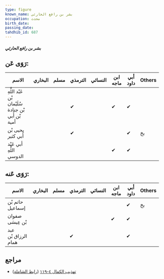 ```yaml
---
type: figure
known_name: بشر بن رافع الحارثي
occupation: محدث
birth_date:
passing_date:
tahdhib_id: 687
---
```

##### بشر بن رافع الحارثي

## رَوَى عَن:
| الاسم                                               | البخاري | مسلم | الترمذي | النسائي | ابن ماجه | أبي داود | Others |
| --------------------------------------------------- | ------- | ---- | ------- | ------- | -------- | -------- | ------ |
| عَبْد اللَّهِ بْن سُلَيْمان بْن جنادة بْن أَبي أمية |         |      | ✔       |         | ✔        | ✔        |        |
| يحيى بْن أَبي كثير                                  |         |      | ✔       |         |          | ✔        | بخ     |
| أبي عَبْد اللَّهِ الدوسي                            |         |      |         |         | ✔        | ✔        |        |
## رَوَى عَنه:
| الاسم               | البخاري | مسلم | الترمذي | النسائي | ابن ماجه | أبي داود | Others |
| ------------------- | ------- | ---- | ------- | ------- | -------- | -------- | ------ |
| حاتم بْن إسماعيل    |         |      |         |         |          | ✔        | بخ     |
| صفوان بْن عِيسَى    |         |      |         |         | ✔        | ✔        |        |
| عبد الرزاق بْن همام |         |      | ✔       |         |          | ✔        |        |
## مراجع
- [تهذيب الكمال ٤-١١٩](obsidian://open?vault=Tahdhib-al-Kamal&file=Figures/٦٨٧-بشر%20بن%20رافع%20الحارثي) ([رابط الشاملة](https://shamela.ws/book/3722/1633))
